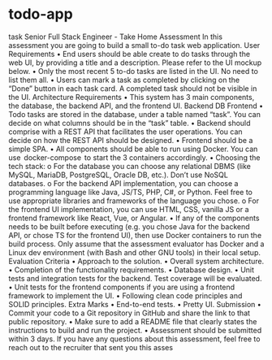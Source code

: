 # todo-app
task
Senior Full Stack Engineer - Take Home
Assessment
In this assessment you are going to build a small to-do task web application.
User Requirements
•⁠  ⁠End users should be able create to do tasks through the web UI, by providing a title and a
description. Please refer to the UI mockup below.
•⁠  ⁠Only the most recent 5 to-do tasks are listed in the UI. No need to list them all.
•⁠  ⁠Users can mark a task as completed by clicking on the “Done” button in each task card.
A completed task should not be visible in the UI.
Architecture Requirements
•⁠  ⁠This system has 3 main components, the database, the backend API, and the frontend
UI.
Backend
DB Frontend
•⁠  ⁠Todo tasks are stored in the database, under a table named “task”. You can decide on
what columns should be in the “task” table.
•⁠  ⁠Backend should comprise with a REST API that facilitates the user operations. You can
decide on how the REST API should be designed.
•⁠  ⁠Frontend should be a simple SPA.
•⁠  ⁠All components should be able to run using Docker. You can use ⁠ docker-compose ⁠ to
start the 3 containers accordingly.
•⁠  ⁠Choosing the tech stack:
o For the database you can choose any relational DBMS (like MySQL, MariaDB,
PostgreSQL, Oracle DB, etc.). Don’t use NoSQL databases. o For the backend
API implementation, you can choose a programming language like Java, JS/TS,
PHP, C#, or Python. Feel free to use appropriate libraries and frameworks of the
language you chose.
o For the frontend UI implementation, you can use HTML, CSS, vanilla JS or a
frontend framework like React, Vue, or Angular.
•⁠  ⁠If any of the components needs to be built before executing (e.g. you chose Java for the
backend API, or chose TS for the frontend UI), then use Docker containers to run the
build process. Only assume that the assessment evaluator has Docker and a Linux dev
environment (with Bash and other GNU tools) in their local setup.
Evaluation Criteria
•⁠  ⁠Approach to the solution.
•⁠  ⁠Overall system architecture.
•⁠  ⁠Completion of the functionality requirements.
•⁠  ⁠Database design.
•⁠  ⁠Unit tests and integration tests for the backend. Test coverage will be evaluated.
•⁠  ⁠Unit tests for the frontend components if you are using a frontend framework to
implement the UI.
•⁠  ⁠Following clean code principles and SOLID principles.
Extra Marks
•⁠  ⁠End-to-end tests.
•⁠  ⁠Pretty UI.
Submission
•⁠  ⁠Commit your code to a Git repository in GitHub and share the link to that public
repository.
•⁠  ⁠Make sure to add a README file that clearly states the instructions to build and run the
project.
•⁠  ⁠Assessment should be submitted within 3 days.
If you have any questions about this assessment, feel free to reach out to the recruiter that sent
you this asses
